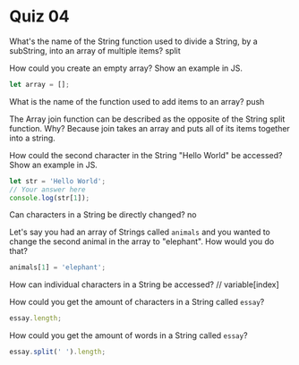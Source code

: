 # Quiz 04

What's the name of the String function used to divide a String, by a subString, into an array of multiple items?
split

How could you create an empty array? Show an example in JS.

```js
let array = [];
```

What is the name of the function used to add items to an array?
push

The Array join function can be described as the opposite of the String split function. Why?
Because join takes an array and puts all of its items together into a string.

How could the second character in the String "Hello World" be accessed? Show an example in JS.

```js
let str = 'Hello World';
// Your answer here
console.log(str[1]);
```

Can characters in a String be directly changed?
no

Let's say you had an array of Strings called `animals` and you wanted to change the second animal in the array to "elephant". How would you do that?

```js
animals[1] = 'elephant';
```

How can individual characters in a String be accessed?
// variable[index]

How could you get the amount of characters in a String called `essay`?

```js
essay.length;
```

How could you get the amount of words in a String called `essay`?

```js
essay.split(' ').length;
```
